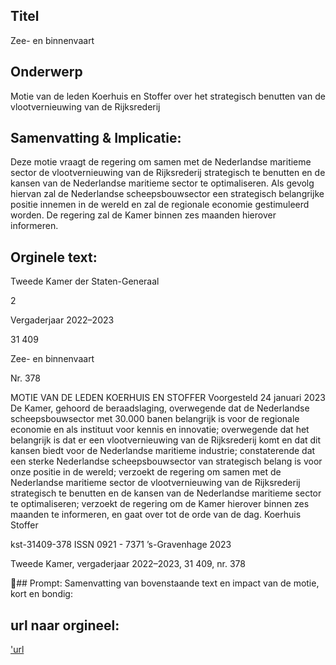 ## Titel
Zee- en binnenvaart
## Onderwerp
Motie van de leden Koerhuis en Stoffer over het strategisch benutten van de vlootvernieuwing van de Rijksrederij 
## Samenvatting & Implicatie:

Deze motie vraagt de regering om samen met de Nederlandse maritieme sector de vlootvernieuwing van de Rijksrederij strategisch te benutten en de kansen van de Nederlandse maritieme sector te optimaliseren. Als gevolg hiervan zal de Nederlandse scheepsbouwsector een strategisch belangrijke positie innemen in de wereld en zal de regionale economie gestimuleerd worden. De regering zal de Kamer binnen zes maanden hierover informeren.
## Orginele text:


Tweede Kamer der Staten-Generaal

2

Vergaderjaar 2022–2023

31 409

Zee- en binnenvaart

Nr. 378

MOTIE VAN DE LEDEN KOERHUIS EN STOFFER
Voorgesteld 24 januari 2023
De Kamer,
gehoord de beraadslaging,
overwegende dat de Nederlandse scheepsbouwsector met 30.000 banen
belangrijk is voor de regionale economie en als instituut voor kennis en
innovatie;
overwegende dat het belangrijk is dat er een vlootvernieuwing van de
Rijksrederij komt en dat dit kansen biedt voor de Nederlandse maritieme
industrie;
constaterende dat een sterke Nederlandse scheepsbouwsector van
strategisch belang is voor onze positie in de wereld;
verzoekt de regering om samen met de Nederlandse maritieme sector de
vlootvernieuwing van de Rijksrederij strategisch te benutten en de kansen
van de Nederlandse maritieme sector te optimaliseren;
verzoekt de regering om de Kamer hierover binnen zes maanden te
informeren,
en gaat over tot de orde van de dag.
Koerhuis
Stoffer

kst-31409-378
ISSN 0921 - 7371
’s-Gravenhage 2023

Tweede Kamer, vergaderjaar 2022–2023, 31 409, nr. 378

## Prompt:
Samenvatting van bovenstaande text en impact van de motie, kort en bondig:

## url naar orgineel:
['url](https://gegevensmagazijn.tweedekamer.nl/OData/v4/2.0/Document(8e90e9e4-bd02-4558-b1a2-ef656685f664)/resource)
